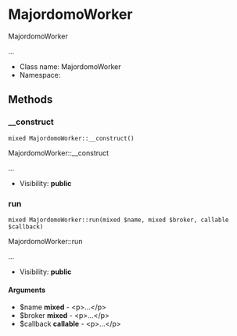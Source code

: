 MajordomoWorker
===============

MajordomoWorker

...


* Class name: MajordomoWorker
* Namespace: 







Methods
-------


### __construct

    mixed MajordomoWorker::__construct()

MajordomoWorker::__construct

...

* Visibility: **public**




### run

    mixed MajordomoWorker::run(mixed $name, mixed $broker, callable $callback)

MajordomoWorker::run

...

* Visibility: **public**


#### Arguments
* $name **mixed** - &lt;p&gt;...&lt;/p&gt;
* $broker **mixed** - &lt;p&gt;...&lt;/p&gt;
* $callback **callable** - &lt;p&gt;...&lt;/p&gt;



